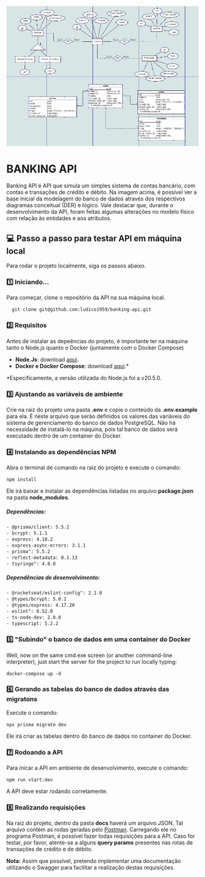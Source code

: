 ![diagrams](diagrams.png) 

# BANKING API

Banking API é API que simula um simples sistema de contas bancário, com contas e transações de crédito e débito.
Na imagem acima, é possível ver a base inicial da modelagem do banco de dados através dos respectivos diagramas conceitual (DER) e lógico.
Vale destacar que, durante o desenvolvimento da API, foram feitas algumas alterações no modelo físico com relação às entidades e aos atributos.

## 💻 Passo a passo para testar API em máquina local

Para rodar o projeto localmente, siga os passos abaixo. 

### 1️⃣ Iniciando...

Para começar, clone o repositório da API na sua máquina local.
```
  git clone git@github.com:ludico1959/banking-api.git
```

### 2️⃣ Requisitos

Antes de instalar as depeências do projeto, é importante ter na máquina tanto o Node.js quanto o Docker (juntamente com o Docker Compose)

* **Node.Js**: download [aqui](https://nodejs.org/en/download).
* **Docker e Docker Compose**: download [aqui](https://docs.docker.com/get-docker/).*

*Especificamente, a versão utilizada do Node.js foi a v20.5.0. 


### 3️⃣ Ajustando as variáveis de ambiente

Crie na raiz do projeto uma pasta **.env** e copie o conteúdo da **.env.example** para ela. É neste arquivo que serão definidos os valores das variáveis do sistema de gerenciamento do banco de dados PostgreSQL. Não há necessidade de instalá-lo na máquina, pois tal banco de dados será executado dentro de um container do Docker.


### 4️⃣ Instalando as dependências NPM

Abra o terminal de comando na raiz do projeto e execute o comando:

```
npm install
```

Ele irá baixar e instalar as dependências listadas no arquivo **package.json** na pasta **node_modules**.

##### Dependências: 
    - @prisma/client: 5.5.2
    - bcrypt: 5.1.1
    - express: 4.18.2
    - express-async-errors: 3.1.1
    - prisma": 5.5.2
    - reflect-metadata: 0.1.13
    - tsyringe": 4.8.0

##### Dependências de desenvolvimento: 
    - @rocketseat/eslint-config": 2.1.0
    - @types/bcrypt: 5.0.1
    - @types/express: 4.17.20
    - eslint": 8.52.0
    - ts-node-dev: 2.0.0
    - typescript: 5.2.2


### 5️⃣ "Subindo" o banco de dados em uma container do Docker 

Well, now on the same cmd.exe screen (or another command-line interpreter), just start the server for the project to run locally typing:

```
docker-compose up -d
```

### 6️⃣ Gerando as tabelas do banco de dados através das migratons

Execute o comando:

```
npx prisma migrate dev
```
Ele irá criar as tabelas dentro do banco de dados no container do Docker.

### 7️⃣ Rodoando a API

Para inicar a API em ambiente de desenvolvimento, execute o comando:
```
npm run start:dev
```
A API deve estar rodando corretamente.

### 8️⃣ Realizando requisições

Na raiz do projeto, dentro da pasta **docs** haverá um arquivo JSON.
Tal arquivo contém as rodas geradas pelo [Postman](https://www.postman.com/downloads/). Carregando ele no programa Postman, é possível fazer todas requisições para a API.
Caso for testar, por favor, atente-se a alguns **query params** presentes nas rotas de transações de crédito e de débito.

**Nota:** Assim que possível, pretendo implementar uma documentação utilizando o Swagger para facilitar a realização destas requisições.
